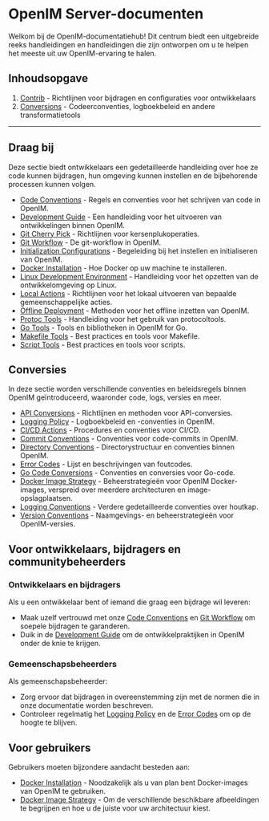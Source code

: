 # OpenIM Server-documenten

Welkom bij de OpenIM-documentatiehub! Dit centrum biedt een uitgebreide reeks handleidingen en handleidingen die zijn ontworpen om u te helpen het meeste uit uw OpenIM-ervaring te halen.

## Inhoudsopgave

1. [Contrib](https://github.com/openimsdk/open-im-server/blob/main/docs/contrib) - Richtlijnen voor bijdragen en configuraties voor ontwikkelaars
2. [Conversions](https://github.com/openimsdk/open-im-server/blob/main/docs/contrib) - Codeerconventies, logboekbeleid en andere transformatietools

------

## Draag bij

Deze sectie biedt ontwikkelaars een gedetailleerde handleiding over hoe ze code kunnen bijdragen, hun omgeving kunnen instellen en de bijbehorende processen kunnen volgen.

- [Code Conventions](https://github.com/openimsdk/open-im-server/blob/main/docs/contrib/code-conventions.md) - Regels en conventies voor het schrijven van code in OpenIM.
- [Development Guide](https://github.com/openimsdk/open-im-server/blob/main/docs/contrib/development.md) - Een handleiding voor het uitvoeren van ontwikkelingen binnen OpenIM.
- [Git Cherry Pick](https://github.com/openimsdk/open-im-server/blob/main/docs/contrib/gitcherry-pick.md) - Richtlijnen voor kersenplukoperaties.
- [Git Workflow](https://github.com/openimsdk/open-im-server/blob/main/docs/contrib/git-workflow.md) - De git-workflow in OpenIM.
- [Initialization Configurations](https://github.com/openimsdk/open-im-server/blob/main/docs/contrib/init-config.md) - Begeleiding bij het instellen en initialiseren van OpenIM.
- [Docker Installation](https://github.com/openimsdk/open-im-server/blob/main/docs/contrib/install-docker.md) - Hoe Docker op uw machine te installeren.
- [Linux Development Environment](https://github.com/openimsdk/open-im-server/blob/main/docs/contrib/linux-development.md) - Handleiding voor het opzetten van de ontwikkelomgeving op Linux.
- [Local Actions](https://github.com/openimsdk/open-im-server/blob/main/docs/contrib/local-actions.md) - Richtlijnen voor het lokaal uitvoeren van bepaalde gemeenschappelijke acties.
- [Offline Deployment](https://github.com/openimsdk/open-im-server/blob/main/docs/contrib/offline-deployment.md) - Methoden voor het offline inzetten van OpenIM.
- [Protoc Tools](https://github.com/openimsdk/open-im-server/blob/main/docs/contrib/protoc-tools.md) - Handleiding voor het gebruik van protocoltools.
- [Go Tools](https://github.com/openimsdk/open-im-server/blob/main/docs/contrib/util-go.md) - Tools en bibliotheken in OpenIM for Go.
- [Makefile Tools](https://github.com/openimsdk/open-im-server/blob/main/docs/contrib/util-makefile.md) - Best practices en tools voor Makefile.
- [Script Tools](https://github.com/openimsdk/open-im-server/blob/main/docs/contrib/util-scripts.md) - Best practices en tools voor scripts.

## Conversies

In deze sectie worden verschillende conventies en beleidsregels binnen OpenIM geïntroduceerd, waaronder code, logs, versies en meer.

- [API Conversions](https://github.com/openimsdk/open-im-server/blob/main/docs/contrib/api.md) - Richtlijnen en methoden voor API-conversies.
- [Logging Policy](https://github.com/openimsdk/open-im-server/blob/main/docs/contrib/bash-log.md) - Logboekbeleid en -conventies in OpenIM.
- [CI/CD Actions](https://github.com/openimsdk/open-im-server/blob/main/docs/contrib/cicd-actions.md) - Procedures en conventies voor CI/CD.
- [Commit Conventions](https://github.com/openimsdk/open-im-server/blob/main/docs/contrib/commit.md) - Conventies voor code-commits in OpenIM.
- [Directory Conventions](https://github.com/openimsdk/open-im-server/blob/main/docs/contrib/directory.md) - Directorystructuur en conventies binnen OpenIM.
- [Error Codes](https://github.com/openimsdk/open-im-server/blob/main/docs/contrib/error-code.md) - Lijst en beschrijvingen van foutcodes.
- [Go Code Conversions](https://github.com/openimsdk/open-im-server/blob/main/docs/contrib/go-code.md) - Conventies en conversies voor Go-code.
- [Docker Image Strategy](https://github.com/openimsdk/open-im-server/blob/main/docs/contrib/images.md) - Beheerstrategieën voor OpenIM Docker-images, verspreid over meerdere architecturen en image-opslagplaatsen.
- [Logging Conventions](https://github.com/openimsdk/open-im-server/blob/main/docs/contrib/logging.md) - Verdere gedetailleerde conventies over houtkap.
- [Version Conventions](https://github.com/openimsdk/open-im-server/blob/main/docs/contrib/version.md) - Naamgevings- en beheerstrategieën voor OpenIM-versies.


## Voor ontwikkelaars, bijdragers en communitybeheerders

### Ontwikkelaars en bijdragers

Als u een ontwikkelaar bent of iemand die graag een bijdrage wil leveren:

- Maak uzelf vertrouwd met onze [Code Conventions](https://github.com/openimsdk/open-im-server/blob/main/docs/contrib/code-conventions.md) en [Git Workflow](https://github.com/openimsdk/open-im-server/blob/main/docs/contrib/git-workflow.md) om soepele bijdragen te garanderen.
- Duik in de [Development Guide](https://github.com/openimsdk/open-im-server/blob/main/docs/contrib/development.md) om de ontwikkelpraktijken in OpenIM onder de knie te krijgen.

### Gemeenschapsbeheerders

Als gemeenschapsbeheerder:

- Zorg ervoor dat bijdragen in overeenstemming zijn met de normen die in onze documentatie worden beschreven.
- Controleer regelmatig het [Logging Policy](https://github.com/openimsdk/open-im-server/blob/main/docs/contrib/bash-log.md) en de [Error Codes](https://github.com/openimsdk/open-im-server/blob/main/docs/contrib/error-code.md) om op de hoogte te blijven.

## Voor gebruikers

Gebruikers moeten bijzondere aandacht besteden aan:

- [Docker Installation](https://github.com/openimsdk/open-im-server/blob/main/docs/contrib/install-docker.md) - Noodzakelijk als u van plan bent Docker-images van OpenIM te gebruiken.
- [Docker Image Strategy](https://github.com/openimsdk/open-im-server/blob/main/docs/contrib/images.md) - Om de verschillende beschikbare afbeeldingen te begrijpen en hoe u de juiste voor uw architectuur kiest.